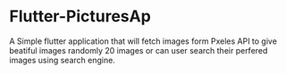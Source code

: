 # Flutter-PicturesAp

A Simple flutter application that will fetch images form Pxeles API to give beatiful images randomly 20 images or can user search their perfered images using search engine. 

